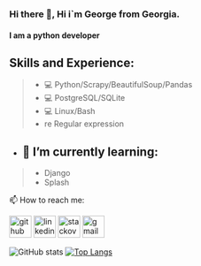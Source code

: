 ### Hi there 👋, Hi i`m George from Georgia.
#### I am a python developer

## Skills and Experience:
> - 💻 Python/Scrapy/BeautifulSoup/Pandas
> - 💻 PostgreSQL/SQLite
> - 💻 Linux/Bash
> - re Regular expression


- ## 🌱 I’m currently learning: 
> - Django 
> - Splash 

📫 How to reach me:

[<img src='https://cdn.jsdelivr.net/npm/simple-icons@3.0.1/icons/github.svg' alt='github' height='40'>](https://github.com/georgegozal)  [<img src='https://cdn.jsdelivr.net/npm/simple-icons@3.0.1/icons/linkedin.svg' alt='linkedin' height='40'>](https://www.linkedin.com/in/https://www.linkedin.com/in/giorgi-gozalishvili-097993200//)  [<img src='https://cdn.jsdelivr.net/npm/simple-icons@3.0.1/icons/stackoverflow.svg' alt='stackoverflow' height='40'>](https://stackoverflow.com/users/14887655)  [<img src='https://cdn.jsdelivr.net/npm/simple-icons@3.0.1/icons/gmail.svg' alt='gmail' height='40'>](g2gozal@gmail.com)  




![GitHub stats](https://github-readme-stats.vercel.app/api?username=georgegozal&show_icons=true&theme=radical)
 [![Top Langs](https://github-readme-stats.vercel.app/api/top-langs/?username=georgegozal)](https://github.com/georgegozal/github-readme-stats)

